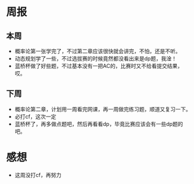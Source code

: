 # 周报
## 本周
- 概率论第一张学完了，不过第二章应该很快就会讲完，不怕，还是不听。
- 动态规划学了一些，不过选拔赛的时候竟然都没看出来是dp题，我淦！
- 蓝桥杯做了好些题，不过基本没有一把AC的，比赛时又不给看提交结果，哎。

## 下周
- 概率论第二章，计划用一周看完网课，再一周做完练习题，顺道又复习一下。
- 必打cf，这次一定
- 蓝桥杯了，再多做点题吧，然后再看看dp，毕竟比赛应该会有一些dp题的 吧。

# 感想
- 这周没打cf，再努力
